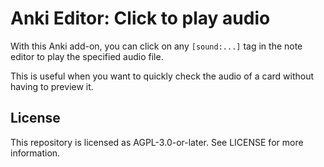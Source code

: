 # Anki Editor: Click to play audio

With this Anki add-on, you can click on any `[sound:...]` tag in the note editor to play the specified audio file.

This is useful when you want to quickly check the audio of a card without having to preview it.

## License

This repository is licensed as AGPL-3.0-or-later. See LICENSE for more information.
